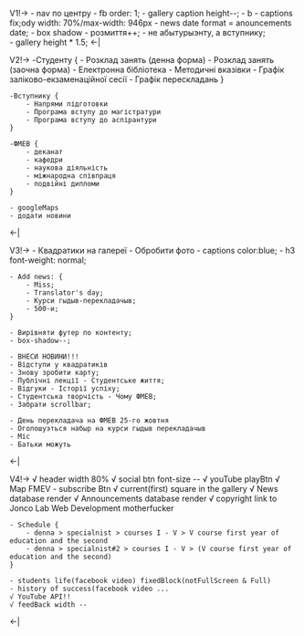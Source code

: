 V1!->
    - nav по центру
    - fb order: 1;
    - gallery caption height--;
    - b
    - captions fix;ody width: 70%/max-width: 946px
    - news date format = anouncements date;
    - box shadow - розмиття++;
    - не абытурыэнту, а вступнику;\
    - gallery height * 1.5;
<-|

V2!->
    -Студенту {
        - Розклад занять (денна форма)
        - Розклад занять (заочна форма)
        - Електронна бібліотека
        - Методичні вказівки
        - Графік заліково-екзаменаційної сесії
        - Графік перескладань
    }

    -Вступнику {
        - Напрями підготовки
        - Програма вступу до магістратури
        - Програма вступу до аспірантури
    }

    -ФМЕВ {
        - деканат
        - кафедри
        - наукова діяльність
        - міжнародна співпраця
        - подвійні дипломи
    }

    - googleMaps
    - додати новини
<-|

V3!->
    - Квадратики на галереї
    - Обробити фото
    - captions color:blue;
    - h3 font-weight: normal;

    - Add news: {
        - Miss;
        - Translator's day;
        - Курси гыдыв-перекладачыв;
        - 500-и;
    }

    - Вирівняти футер по контенту;
    - box-shadow--;

    - ВНЕСИ НОВИНИ!!!
    - Відступи у квадратиків
    - Знову зробити карту;
    - Публічні лекції - Студентське життя;
    - Відгуки - Історії успіху;
    - Студентська творчість - Чому ФМЕВ;
    - Забрати scrollbar;

    - День перекладача на ФМЕВ 25-го жовтня
    - Оголошуэться набыр на курси гыдыв перекладачыв
    - Міс
    - Батьки можуть
<-|

V4!->
    √ header width 80%
    √ social btn font-size --
    √ youTube playBtn
    √ Map FMEV
    - subscribe Btn
    √ current(first) square in the gallery
    √ News database render
    √ Announcements database render
    √ copyright link to Jonco Lab Web Development motherfucker

    - Schedule {
        - denna > specialnist > courses I - V > V course first year of education and the second
        - denna > specialnist#2 > courses I - V > (V course first year of education and the second)
    }

    - students life(facebook video) fixedBlock(notFullScreen & Full)
    - history of success(facebook video ...
    √ YouTube API!!
    √ feedBack width --
<-|